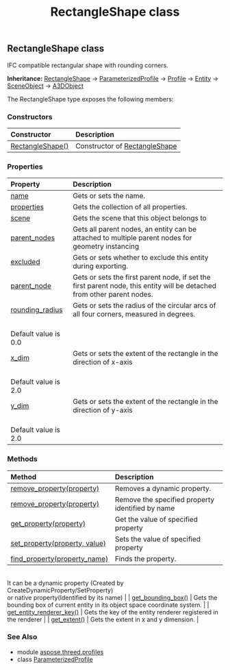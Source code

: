 ﻿---
title: RectangleShape class
second_title: Aspose.3D for Python via .NET API References
description: 
type: docs
weight: 120
url: /python-net/aspose.threed.profiles/rectangleshape/
is_root: false
---

## RectangleShape class

IFC compatible rectangular shape with rounding corners.



**Inheritance:** [RectangleShape](/3d/python-net/aspose.threed.profiles/rectangleshape) → 
[ParameterizedProfile](/3d/python-net/aspose.threed.profiles/parameterizedprofile) → 
[Profile](/3d/python-net/aspose.threed.profiles/profile) → 
[Entity](/3d/python-net/aspose.threed/entity) → 
[SceneObject](/3d/python-net/aspose.threed/sceneobject) → 
[A3DObject](/3d/python-net/aspose.threed/a3dobject)



The RectangleShape type exposes the following members:

### Constructors
| Constructor | Description |
| :- | :- |
| [RectangleShape()](/3d/python-net/aspose.threed.profiles/rectangleshape/__init__/#) | Constructor of [RectangleShape](/3d/python-net/aspose.threed.profiles/rectangleshape) |


### Properties
| Property | Description |
| :- | :- |
| [name](/3d/python-net/aspose.threed.profiles/rectangleshape/name) | Gets or sets the name. |
| [properties](/3d/python-net/aspose.threed.profiles/rectangleshape/properties) | Gets the collection of all properties. |
| [scene](/3d/python-net/aspose.threed.profiles/rectangleshape/scene) | Gets the scene that this object belongs to |
| [parent_nodes](/3d/python-net/aspose.threed.profiles/rectangleshape/parent_nodes) | Gets all parent nodes, an entity can be attached to multiple parent nodes for geometry instancing |
| [excluded](/3d/python-net/aspose.threed.profiles/rectangleshape/excluded) | Gets or sets whether to exclude this entity during exporting. |
| [parent_node](/3d/python-net/aspose.threed.profiles/rectangleshape/parent_node) | Gets or sets the first parent node, if set the first parent node, this entity will be detached from other parent nodes. |
| [rounding_radius](/3d/python-net/aspose.threed.profiles/rectangleshape/rounding_radius) | Gets or sets the radius of the circular arcs of all four corners, measured in degrees.<br/>Default value is 0.0 |
| [x_dim](/3d/python-net/aspose.threed.profiles/rectangleshape/x_dim) | Gets or sets the extent of the rectangle in the direction of x-axis<br/>Default value is 2.0 |
| [y_dim](/3d/python-net/aspose.threed.profiles/rectangleshape/y_dim) | Gets or sets the extent of the rectangle in the direction of y-axis<br/>Default value is 2.0 |


### Methods
| Method | Description |
| :- | :- |
| [remove_property(property)](/3d/python-net/aspose.threed.profiles/rectangleshape/remove_property/#Property) | Removes a dynamic property. |
| [remove_property(property)](/3d/python-net/aspose.threed.profiles/rectangleshape/remove_property/#str) | Remove the specified property identified by name |
| [get_property(property)](/3d/python-net/aspose.threed.profiles/rectangleshape/get_property/#str) | Get the value of specified property |
| [set_property(property, value)](/3d/python-net/aspose.threed.profiles/rectangleshape/set_property/#str-any) | Sets the value of specified property |
| [find_property(property_name)](/3d/python-net/aspose.threed.profiles/rectangleshape/find_property/#str) | Finds the property.<br/>It can be a dynamic property (Created by CreateDynamicProperty/SetProperty) <br/>or native property(Identified by its name) |
| [get_bounding_box()](/3d/python-net/aspose.threed.profiles/rectangleshape/get_bounding_box/#) | Gets the bounding box of current entity in its object space coordinate system. |
| [get_entity_renderer_key()](/3d/python-net/aspose.threed.profiles/rectangleshape/get_entity_renderer_key/#) | Gets the key of the entity renderer registered in the renderer |
| [get_extent()](/3d/python-net/aspose.threed.profiles/rectangleshape/get_extent/#) | Gets the extent in x and y dimension. |


### See Also

* module [aspose.threed.profiles](../)
* class [ParameterizedProfile](/3d/python-net/aspose.threed.profiles/parameterizedprofile)
